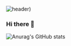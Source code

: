 
![header](https://capsule-render.vercel.app/api?type=waving&color=gradient&text=&animation=twinkling&height=100&section=header&text=capsule%20render&fontSize=90))


### Hi there 👋

![Anurag's GitHub stats](https://github-readme-stats.vercel.app/api?username=kcyeon0127&show_icons=true&theme=radical)
<!--
**kcyeon0127/kcyeon0127** is a ✨ _special_ ✨ repository because its `README.md` (this file) appears on your GitHub profile.

Here are some ideas to get you started:

- 🔭 I’m currently working on ...
- 🌱 I’m currently learning ...
- 👯 I’m looking to collaborate on ...
- 🤔 I’m looking for help with ...
- 💬 Ask me about ...
- 📫 How to reach me: ...
- 😄 Pronouns: ...
- ⚡ Fun fact: ...
-->
